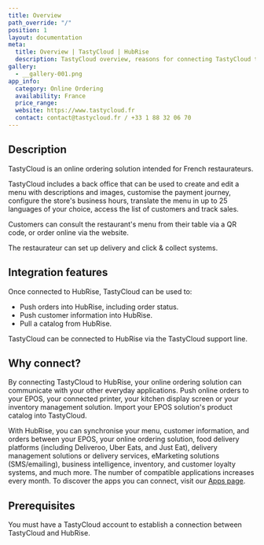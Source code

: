 ```yaml
---
title: Overview
path_override: "/"
position: 1
layout: documentation
meta:
  title: Overview | TastyCloud | HubRise
  description: TastyCloud overview, reasons for connecting TastyCloud to HubRise and summary of integrated features. Synchronise data between your EPOS and your apps.
gallery:
  - __gallery-001.png
app_info:
  category: Online Ordering
  availability: France
  price_range:
  website: https://www.tastycloud.fr
  contact: contact@tastycloud.fr / +33 1 88 32 06 70
---
```


## Description

TastyCloud is an online ordering solution intended for French restaurateurs.

TastyCloud includes a back office that can be used to create and edit a menu with descriptions and images, customise the payment journey, configure the store's business hours, translate the menu in up to 25 languages of your choice, access the list of customers and track sales.

Customers can consult the restaurant's menu from their table via a QR code, or order online via the website.

The restaurateur can set up delivery and click & collect systems.

## Integration features

Once connected to HubRise, TastyCloud can be used to:

- Push orders into HubRise, including order status.
- Push customer information into HubRise.
- Pull a catalog from HubRise.

TastyCloud can be connected to HubRise via the TastyCloud support line.

## Why connect?

By connecting TastyCloud to HubRise, your online ordering solution can communicate with your other everyday applications. Push online orders to your EPOS, your connected printer, your kitchen display screen or your inventory management solution. Import your EPOS solution's product catalog into TastyCloud.

With HubRise, you can synchronise your menu, customer information, and orders between your EPOS, your online ordering solution, food delivery platforms (including Deliveroo, Uber Eats, and Just Eat), delivery management solutions or delivery services, eMarketing solutions (SMS/emailing), business intelligence, inventory, and customer loyalty systems, and much more. The number of compatible applications increases every month. To discover the apps you can connect, visit our [Apps page](/apps).

## Prerequisites

You must have a TastyCloud account to establish a connection between TastyCloud and HubRise.
